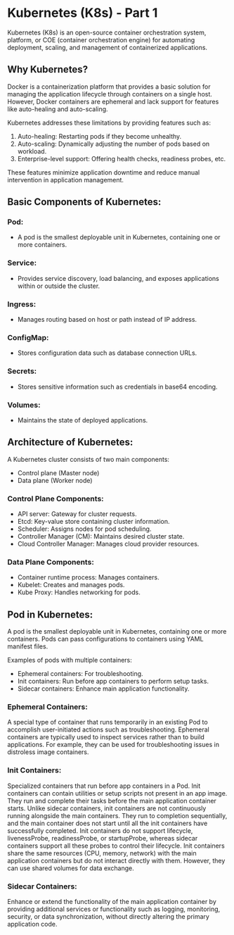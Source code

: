 # Kubernetes (K8s) - Part 1

Kubernetes (K8s) is an open-source container orchestration system, platform, or COE (container orchestration engine) for automating deployment, scaling, and management of containerized applications.

## Why Kubernetes?

Docker is a containerization platform that provides a basic solution for managing the application lifecycle through containers on a single host. However, Docker containers are ephemeral and lack support for features like auto-healing and auto-scaling.

Kubernetes addresses these limitations by providing features such as:
1. Auto-healing: Restarting pods if they become unhealthy.
2. Auto-scaling: Dynamically adjusting the number of pods based on workload.
3. Enterprise-level support: Offering health checks, readiness probes, etc.

These features minimize application downtime and reduce manual intervention in application management.

## Basic Components of Kubernetes:

### Pod:
- A pod is the smallest deployable unit in Kubernetes, containing one or more containers.

### Service:
- Provides service discovery, load balancing, and exposes applications within or outside the cluster.

### Ingress:
- Manages routing based on host or path instead of IP address.

### ConfigMap:
- Stores configuration data such as database connection URLs.

### Secrets:
- Stores sensitive information such as credentials in base64 encoding.

### Volumes:
- Maintains the state of deployed applications.

## Architecture of Kubernetes:

A Kubernetes cluster consists of two main components:
- Control plane (Master node)
- Data plane (Worker node)

### Control Plane Components:
- API server: Gateway for cluster requests.
- Etcd: Key-value store containing cluster information.
- Scheduler: Assigns nodes for pod scheduling.
- Controller Manager (CM): Maintains desired cluster state.
- Cloud Controller Manager: Manages cloud provider resources.

### Data Plane Components:
- Container runtime process: Manages containers.
- Kubelet: Creates and manages pods.
- Kube Proxy: Handles networking for pods.

## Pod in Kubernetes:

A pod is the smallest deployable unit in Kubernetes, containing one or more containers. Pods can pass configurations to containers using YAML manifest files.

Examples of pods with multiple containers:
- Ephemeral containers: For troubleshooting.
- Init containers: Run before app containers to perform setup tasks.
- Sidecar containers: Enhance main application functionality.

### Ephemeral Containers:
A special type of container that runs temporarily in an existing Pod to accomplish user-initiated actions such as troubleshooting. Ephemeral containers are typically used to inspect services rather than to build applications. For example, they can be used for troubleshooting issues in distroless image containers.

### Init Containers:
Specialized containers that run before app containers in a Pod. Init containers can contain utilities or setup scripts not present in an app image. They run and complete their tasks before the main application container starts. Unlike sidecar containers, init containers are not continuously running alongside the main containers. They run to completion sequentially, and the main container does not start until all the init containers have successfully completed. Init containers do not support lifecycle, livenessProbe, readinessProbe, or startupProbe, whereas sidecar containers support all these probes to control their lifecycle. Init containers share the same resources (CPU, memory, network) with the main application containers but do not interact directly with them. However, they can use shared volumes for data exchange.

### Sidecar Containers:
Enhance or extend the functionality of the main application container by providing additional services or functionality such as logging, monitoring, security, or data synchronization, without directly altering the primary application code.
